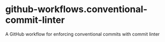 # github-workflows.conventional-commit-linter
A GitHub workflow for enforcing conventional commits with commit linter
